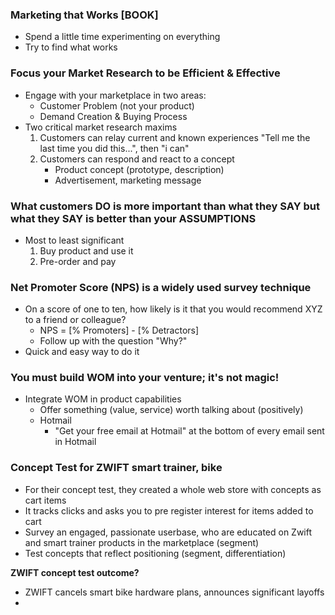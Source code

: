 ### Marketing that Works [BOOK]
- Spend a little time experimenting on everything
- Try to find what works

### Focus your Market Research to be Efficient & Effective
- Engage with your marketplace in two areas:
	- Customer Problem (not your product)
	- Demand Creation & Buying Process
- Two critical market research maxims
	1. Customers can relay current and known experiences "Tell me the last time you did this...", then "i can"
	2. Customers can respond and react to a concept
		- Product concept (prototype, description)
		- Advertisement, marketing message

### What customers DO is more important than what they SAY but what they SAY is better than your ASSUMPTIONS
- Most to least significant
	1. Buy product and use it
	2. Pre-order and pay

### Net Promoter Score (NPS) is a widely used survey technique
- On a score of one to ten, how likely is it that you would recommend XYZ to a friend or colleague?
	- NPS = [% Promoters] - [% Detractors]
	- Follow up with the question "Why?"
- Quick and easy way to do it

### You must build WOM into your venture; it's not magic!
- Integrate WOM in product capabilities
	- Offer something (value, service) worth talking about (positively)
	- Hotmail
		- "Get your free email at Hotmail" at the bottom of every email sent in Hotmail

### Concept Test for ZWIFT smart trainer, bike
- For their concept test, they created a whole web store with concepts as cart items
- It tracks clicks and asks you to pre register interest for items added to cart
- Survey an engaged, passionate userbase, who are educated on Zwift and smart trainer products in the marketplace (segment)
- Test concepts that reflect positioning (segment, differentiation)

**ZWIFT concept test outcome?**
- ZWIFT cancels smart bike hardware plans, announces significant layoffs
- 